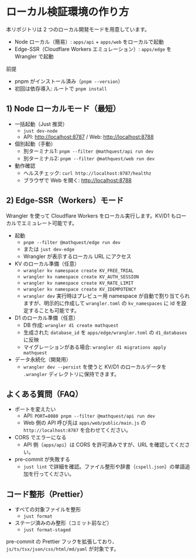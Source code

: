 # ローカル検証環境の作り方

本リポジトリは 2 つのローカル開発モードを用意しています。

- Node ローカル（簡易）: `apps/api` + `apps/web` をローカルで起動
- Edge-SSR（Cloudflare Workers エミュレーション）: `apps/edge` を Wrangler で起動

前提

- pnpm がインストール済み（`pnpm --version`）
- 初回は依存導入: ルートで `pnpm install`

## 1) Node ローカルモード（最短）

- 一括起動（Just 推奨）
  - `just dev-node`
  - API: <http://localhost:8787> / Web: <http://localhost:8788>
- 個別起動（手動）
  - 別ターミナル1: `pnpm --filter @mathquest/api run dev`
  - 別ターミナル2: `pnpm --filter @mathquest/web run dev`
- 動作確認
  - ヘルスチェック: `curl http://localhost:8787/healthz`
  - ブラウザで Web を開く: <http://localhost:8788>

## 2) Edge-SSR（Workers）モード

Wrangler を使って Cloudflare Workers をローカル実行します。KV/D1 もローカルでエミュレート可能です。

- 起動
  - `pnpm --filter @mathquest/edge run dev`
  - または `just dev-edge`
  - Wrangler が表示するローカル URL にアクセス
- KV のローカル準備（任意）
  - `wrangler kv namespace create KV_FREE_TRIAL`
  - `wrangler kv namespace create KV_AUTH_SESSION`
  - `wrangler kv namespace create KV_RATE_LIMIT`
  - `wrangler kv namespace create KV_IDEMPOTENCY`
  - `wrangler dev` 実行時はプレビュー用 namespace が自動で割り当てられますが、明示的に作成して `wrangler.toml` の `kv_namespaces` に id を設定することも可能です。
- D1 のローカル準備（任意）
  - DB 作成: `wrangler d1 create mathquest`
  - 生成された `database_id` を `apps/edge/wrangler.toml` の `d1_databases` に反映
  - マイグレーションがある場合: `wrangler d1 migrations apply mathquest`
- データ永続化（開発用）
  - `wrangler dev --persist` を使うと KV/D1 のローカルデータを `.wrangler` ディレクトリに保持できます。

## よくある質問（FAQ）

- ポートを変えたい
  - API: `PORT=8080 pnpm --filter @mathquest/api run dev`
  - Web 側の API 呼び先は `apps/web/public/main.js` の `http://localhost:8787` を合わせてください。
- CORS でエラーになる
  - API 側（`apps/api`）は CORS を許可済みですが、URL を確認してください。
- pre-commit が失敗する
  - `just lint` で詳細を確認。ファイル整形や辞書（`cspell.json`）の単語追加を行ってください。

## コード整形（Prettier）

- すべての対象ファイルを整形
  - `just format`
- ステージ済みのみ整形（コミット前など）
  - `just format-staged`

pre-commit の Prettier フックを拡張しており、`js/ts/tsx/json/css/html/md/yaml` が対象です。
